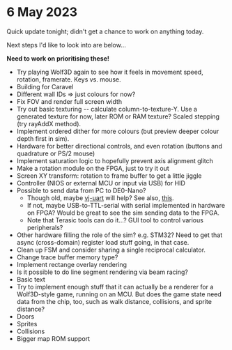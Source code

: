 # 6 May 2023

Quick update tonight; didn't get a chance to work on anything today.

Next steps I'd like to look into are below...

**Need to work on prioritising these!**

*   Try playing Wolf3D again to see how it feels in movement speed, rotation, framerate. Keys vs. mouse.
*   Building for Caravel
*   Different wall IDs => just colours for now?
*   Fix FOV and render full screen width
*   Try out basic texturing -- calculate column-to-texture-Y. Use a generated texture for now, later ROM or RAM texture? Scaled stepping (try rayAddX method).
*   Implement ordered dither for more colours (but preview deeper colour depth first in sim).
*   Hardware for better directional controls, and even rotation (buttons and quadrature or PS/2 mouse)
*   Implement saturation logic to hopefully prevent axis alignment glitch
*   Make a rotation module on the FPGA, just to try it out
*   Screen XY transform: rotation to frame buffer to get a little jiggle
*   Controller (NIOS or external MCU or input via USB) for HID
*   Possible to send data from PC to DE0-Nano?
    *   Though old, maybe [vj-uart](http://idlelogiclabs.com/2014/07/12/virtual-com-port-connection-de0-nano-vj-uart/) will help? See also, [this](https://community.intel.com/t5/FPGA-SoC-And-CPLD-Boards-And/Communication-PC-De0-Nano/td-p/120898).
    *   If not, maybe USB-to-TTL-serial with serial implemented in hardware on FPGA? Would be great to see the sim sending data to the FPGA.
    *   Note that Terasic tools can do it...? GUI tool to control various peripherals?
*   Other hardware filling the role of the sim? e.g. STM32? Need to get that async (cross-domain) register load stuff going, in that case.
*   Clean up FSM and consider sharing a single reciprocal calculator.
*   Change trace buffer memory type?
*   Implement rectange overlay rendering
*   Is it possible to do line segment rendering via beam racing?
*   Basic text
*   Try to implement enough stuff that it can actually be a renderer for a Wolf3D-style game, running on an MCU.
    But does the game state need data from the chip, too, such as walk distance, collisions, and sprite distance?
*   Doors
*   Sprites
*   Collisions
*   Bigger map ROM support

